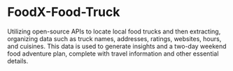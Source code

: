 # FoodX-Food-Truck

Utilizing open-source APIs to locate local food trucks and then extracting, organizing data such as truck names, addresses, ratings, websites, hours, and cuisines. This data is used to generate insights and a two-day weekend food adventure plan, complete with travel information and other essential details.
